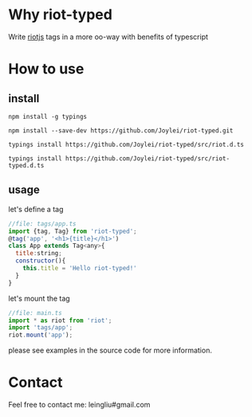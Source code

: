 Why riot-typed
==============
Write [riotjs](http://riotjs.com)  tags in a more oo-way with benefits of typescript

How to use
==========
install
-------
```
npm install -g typings
```

```
npm install --save-dev https://github.com/Joylei/riot-typed.git
```

```
typings install https://github.com/Joylei/riot-typed/src/riot.d.ts
```

```
typings install https://github.com/Joylei/riot-typed/src/riot-typed.d.ts
```
usage
------

let's define a tag
```js
//file: tags/app.ts
import {tag, Tag} from 'riot-typed';
@tag('app', '<h1>{title}</h1>')
class App extends Tag<any>{
  title:string;
  constructor(){
    this.title = 'Hello riot-typed!'
  }
}
```

let's mount the tag
```js
//file: main.ts
import * as riot from 'riot';
import 'tags/app';
riot.mount('app');
```

please see examples in the source code for more information.

Contact
=======
Feel free to contact me: leingliu#gmail.com
